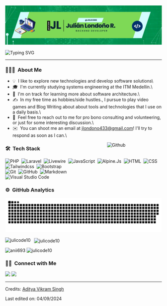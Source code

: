 ![Julicode Banner](./img/banner.jfif)

<!-- <h1>Hey there! I'm Julicode <img src = "https://raw.githubusercontent.com/MartinHeinz/MartinHeinz/master/wave.gif" width = 30px></h1> -->

<!-- ## 👋 &nbsp;Hey there! I'm Aditya -->

![Typing SVG](https://readme-typing-svg.herokuapp.com?font=Architects+Daughter&color=7AF79A&size=30&lines=Hey!+It's+Julicode!;I'm+a+Backend+Developer👨🏻‍💻...;)

---

### 👨🏻‍💻 &nbsp;About Me

- 💡 &nbsp;I like to explore new technologies and develop software solutions\
- 🎓 &nbsp;I'm currently studying systems engineering at the ITM Medellín.\
- 🌱 &nbsp;I'm on track for learning more about software architecture.\
- ✍️ &nbsp;In my free time as hobbies/side hustles.\, I pursue to play video games and Blog Writing about about tools and technologies that I use on a daily basis.\
- 💬 &nbsp;Feel free to reach out to me for pro bono consulting and volunteering, or just for some interesting discussion.\
- ✉️ &nbsp;You can shoot me an email at jlondono433@gmail.com! I'll try to respond as soon as I can.\

<img width="35%" align="right" alt="Github" src="https://user-images.githubusercontent.com/48678280/88862734-4903af80-d201-11ea-968b-9c939d88a37c.gif" align="right"/>

### 🛠 &nbsp;Tech Stack

![PHP](https://img.shields.io/badge/-PHP-05122A?style=flat&logo=php)&nbsp;
![Laravel](https://img.shields.io/badge/-Laravel-05122A?style=flat&logo=laravel)&nbsp;
![Livewire](https://img.shields.io/badge/-Livewire-05122A?style=flat&logo=livewire)&nbsp;
![JavaScript](https://img.shields.io/badge/-JavaScript-05122A?style=flat&logo=javascript)&nbsp;
![Alpine.Js](https://img.shields.io/badge/-Alpine.Js-05122A?style=flat&logo=alpine.js)&nbsp;
![HTML](https://img.shields.io/badge/-HTML-05122A?style=flat&logo=HTML5)&nbsp;
![CSS](https://img.shields.io/badge/-CSS-05122A?style=flat&logo=CSS3&logoColor=1572B6)&nbsp;
![Tailwindcss](https://img.shields.io/badge/-Tailwindcss-05122A?style=flat&logo=tailwindcss)&nbsp;
![Bootstrap](https://img.shields.io/badge/-Bootstrap-05122A?style=flat&logo=bootstrap&logoColor=563D7C)\
![Git](https://img.shields.io/badge/-Git-05122A?style=flat&logo=git)&nbsp;
![GitHub](https://img.shields.io/badge/-GitHub-05122A?style=flat&logo=github)&nbsp;
![Markdown](https://img.shields.io/badge/-Markdown-05122A?style=flat&logo=markdown)\
![Visual Studio Code](https://img.shields.io/badge/-Visual%20Studio%20Code-05122A?style=flat&logo=visual-studio-code&logoColor=007ACC)&nbsp;

### ⚙️ &nbsp;GitHub Analytics

<p align = "center">
	<img src = "./img/grid-snake.svg" alt = "Snake Game"/>
</p>

<p><img align="left" src="https://github-readme-stats.vercel.app/api/top-langs?username=julicode10&title_color=6FDA44&text_color=FFFFFF&show_icons=true&icon_color=6FDA44&show_icons=true&theme=dark&locale=en&layout=compact" alt="julicode10" /></p>

<p>&nbsp; &nbsp;<img align="center" src="https://github-readme-stats-eight-theta.vercel.app/api/top-langs/?username=julicode10&title_color=6FDA44&text_color=FFFFFF&show_icons=true&icon_color=6FDA44&layout=compact&langs_count=8&theme=dark" alt="julicode10" width="410" /></p>

<p>

  <img src="https://github-readme-streak-stats.herokuapp.com/?user=julicode10&title_color=6FDA44&text_color=FFFFFF&show_icons=true&icon_color=6FDA44&theme=dark" alt="anii693" />

  <img height="180em" src="https://github-readme-stats-eight-theta.vercel.app/api?username=julicode10&title_color=6FDA44&text_color=FFFFFF&show_icons=true&icon_color=6FDA44&show_icons=true&theme=dark&include_all_commits=true&count_private=true" alt="julicode10"/>

</p>

### 🤝🏻 &nbsp;Connect with Me

<p align="center">

<a href="https://www.linkedin.com/in/julicode"><img src="https://img.shields.io/badge/-Julian%20Londoño%20Raigosa-0077B5?style=flat&logo=Linkedin&logoColor=white"/></a>
<a href="mailto:jlondono433@gmail.com"><img src="https://img.shields.io/badge/-jlondono433@gmail.com-D14836?style=flat&logo=Gmail&logoColor=white"/></a>

</p>

---

Credits: [Aditya Vikram Singh](https://github.com/AVS1508)

Last edited on: 04/09/2024
